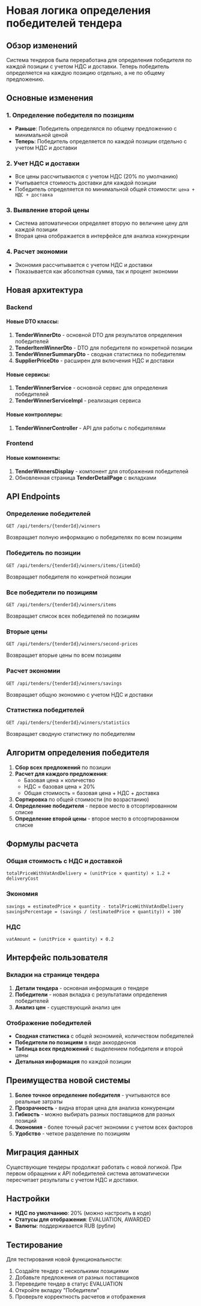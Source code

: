 # Новая логика определения победителей тендера

## Обзор изменений

Система тендеров была переработана для определения победителя по каждой позиции с учетом НДС и доставки. Теперь победитель определяется на каждую позицию отдельно, а не по общему предложению.

## Основные изменения

### 1. Определение победителя по позициям

- **Раньше**: Победитель определялся по общему предложению с минимальной ценой
- **Теперь**: Победитель определяется по каждой позиции отдельно с учетом НДС и доставки

### 2. Учет НДС и доставки

- Все цены рассчитываются с учетом НДС (20% по умолчанию)
- Учитывается стоимость доставки для каждой позиции
- Победитель определяется по минимальной общей стоимости: `цена + НДС + доставка`

### 3. Выявление второй цены

- Система автоматически определяет вторую по величине цену для каждой позиции
- Вторая цена отображается в интерфейсе для анализа конкуренции

### 4. Расчет экономии

- Экономия рассчитывается с учетом НДС и доставки
- Показывается как абсолютная сумма, так и процент экономии

## Новая архитектура

### Backend

#### Новые DTO классы:

1. **TenderWinnerDto** - основной DTO для результатов определения победителей
2. **TenderItemWinnerDto** - DTO для победителя по конкретной позиции
3. **TenderWinnerSummaryDto** - сводная статистика по победителям
4. **SupplierPriceDto** - расширен для включения НДС и доставки

#### Новые сервисы:

1. **TenderWinnerService** - основной сервис для определения победителей
2. **TenderWinnerServiceImpl** - реализация сервиса

#### Новые контроллеры:

1. **TenderWinnerController** - API для работы с победителями

### Frontend

#### Новые компоненты:

1. **TenderWinnersDisplay** - компонент для отображения победителей
2. Обновленная страница **TenderDetailPage** с вкладками

## API Endpoints

### Определение победителей

```
GET /api/tenders/{tenderId}/winners
```
Возвращает полную информацию о победителях по всем позициям

### Победитель по позиции

```
GET /api/tenders/{tenderId}/winners/items/{itemId}
```
Возвращает победителя по конкретной позиции

### Все победители по позициям

```
GET /api/tenders/{tenderId}/winners/items
```
Возвращает список всех победителей по позициям

### Вторые цены

```
GET /api/tenders/{tenderId}/winners/second-prices
```
Возвращает вторые цены по всем позициям

### Расчет экономии

```
GET /api/tenders/{tenderId}/winners/savings
```
Возвращает общую экономию с учетом НДС и доставки

### Статистика победителей

```
GET /api/tenders/{tenderId}/winners/statistics
```
Возвращает сводную статистику по победителям

## Алгоритм определения победителя

1. **Сбор всех предложений** по позиции
2. **Расчет для каждого предложения**:
   - Базовая цена × количество
   - НДС = базовая цена × 20%
   - Общая стоимость = базовая цена + НДС + доставка
3. **Сортировка** по общей стоимости (по возрастанию)
4. **Определение победителя** - первое место в отсортированном списке
5. **Определение второй цены** - второе место в отсортированном списке

## Формулы расчета

### Общая стоимость с НДС и доставкой
```
totalPriceWithVatAndDelivery = (unitPrice × quantity) × 1.2 + deliveryCost
```

### Экономия
```
savings = estimatedPrice × quantity - totalPriceWithVatAndDelivery
savingsPercentage = (savings / (estimatedPrice × quantity)) × 100
```

### НДС
```
vatAmount = (unitPrice × quantity) × 0.2
```

## Интерфейс пользователя

### Вкладки на странице тендера

1. **Детали тендера** - основная информация о тендере
2. **Победители** - новая вкладка с результатами определения победителей
3. **Анализ цен** - существующий анализ цен

### Отображение победителей

- **Сводная статистика** с общей экономией, количеством победителей
- **Победители по позициям** в виде аккордеонов
- **Таблица всех предложений** с выделением победителя и второй цены
- **Детальная информация** по каждой позиции

## Преимущества новой системы

1. **Более точное определение победителя** - учитываются все реальные затраты
2. **Прозрачность** - видна вторая цена для анализа конкуренции
3. **Гибкость** - можно выбирать разных поставщиков для разных позиций
4. **Экономия** - более точный расчет экономии с учетом всех факторов
5. **Удобство** - четкое разделение по позициям

## Миграция данных

Существующие тендеры продолжат работать с новой логикой. При первом обращении к API победителей система автоматически пересчитает результаты с учетом НДС и доставки.

## Настройки

- **НДС по умолчанию**: 20% (можно настроить в коде)
- **Статусы для отображения**: EVALUATION, AWARDED
- **Валюты**: поддерживается RUB (рубли)

## Тестирование

Для тестирования новой функциональности:

1. Создайте тендер с несколькими позициями
2. Добавьте предложения от разных поставщиков
3. Переведите тендер в статус EVALUATION
4. Откройте вкладку "Победители"
5. Проверьте корректность расчетов и отображения
